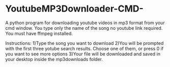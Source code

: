 # YoutubeMP3Downloader-CMD-
A python program for downloading youtube videos in mp3 format from your cmd window. You type only the name of the song no youtube link required.
You must have ffmpeg installed. 

Instructions:
1)Type the song you want to download
2)You will be prompted with the first three yotube search results. Choose one of them, or press 0 if you want to see more options
3)Your file will be downloaded and saved in your desktop inside the mp3downloads folder.
